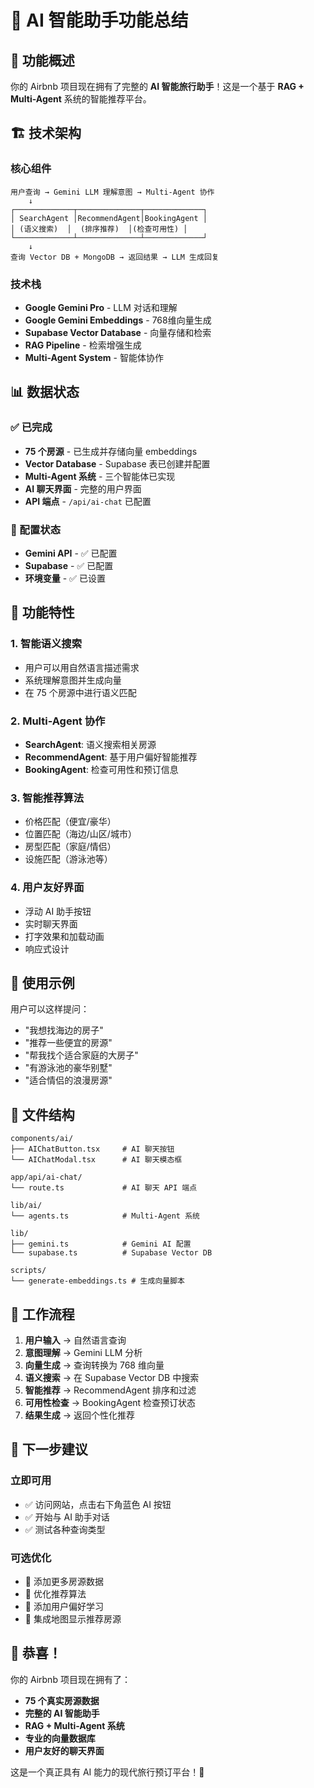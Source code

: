 # 🤖 AI 智能助手功能总结

## 🎉 功能概述

你的 Airbnb 项目现在拥有了完整的 **AI 智能旅行助手**！这是一个基于 **RAG + Multi-Agent** 系统的智能推荐平台。

## 🏗️ 技术架构

### 核心组件
```
用户查询 → Gemini LLM 理解意图 → Multi-Agent 协作
    ↓
┌─────────────┬──────────────┬─────────────┐
│ SearchAgent │RecommendAgent│BookingAgent │
│ (语义搜索)  │  (排序推荐)  │(检查可用性) │
└─────────────┴──────────────┴─────────────┘
    ↓
查询 Vector DB + MongoDB → 返回结果 → LLM 生成回复
```

### 技术栈
- **Google Gemini Pro** - LLM 对话和理解
- **Google Gemini Embeddings** - 768维向量生成
- **Supabase Vector Database** - 向量存储和检索
- **RAG Pipeline** - 检索增强生成
- **Multi-Agent System** - 智能体协作

## 📊 数据状态

### ✅ 已完成
- **75 个房源** - 已生成并存储向量 embeddings
- **Vector Database** - Supabase 表已创建并配置
- **Multi-Agent 系统** - 三个智能体已实现
- **AI 聊天界面** - 完整的用户界面
- **API 端点** - `/api/ai-chat` 已配置

### 🔧 配置状态
- **Gemini API** - ✅ 已配置
- **Supabase** - ✅ 已配置
- **环境变量** - ✅ 已设置

## 🚀 功能特性

### 1. 智能语义搜索
- 用户可以用自然语言描述需求
- 系统理解意图并生成向量
- 在 75 个房源中进行语义匹配

### 2. Multi-Agent 协作
- **SearchAgent**: 语义搜索相关房源
- **RecommendAgent**: 基于用户偏好智能推荐
- **BookingAgent**: 检查可用性和预订信息

### 3. 智能推荐算法
- 价格匹配（便宜/豪华）
- 位置匹配（海边/山区/城市）
- 房型匹配（家庭/情侣）
- 设施匹配（游泳池等）

### 4. 用户友好界面
- 浮动 AI 助手按钮
- 实时聊天界面
- 打字效果和加载动画
- 响应式设计

## 💬 使用示例

用户可以这样提问：
- "我想找海边的房子"
- "推荐一些便宜的房源"
- "帮我找个适合家庭的大房子"
- "有游泳池的豪华别墅"
- "适合情侣的浪漫房源"

## 📁 文件结构

```
components/ai/
├── AIChatButton.tsx     # AI 聊天按钮
└── AIChatModal.tsx      # AI 聊天模态框

app/api/ai-chat/
└── route.ts             # AI 聊天 API 端点

lib/ai/
└── agents.ts            # Multi-Agent 系统

lib/
├── gemini.ts            # Gemini AI 配置
└── supabase.ts          # Supabase Vector DB

scripts/
└── generate-embeddings.ts # 生成向量脚本
```

## 🔄 工作流程

1. **用户输入** → 自然语言查询
2. **意图理解** → Gemini LLM 分析
3. **向量生成** → 查询转换为 768 维向量
4. **语义搜索** → 在 Supabase Vector DB 中搜索
5. **智能推荐** → RecommendAgent 排序和过滤
6. **可用性检查** → BookingAgent 检查预订状态
7. **结果生成** → 返回个性化推荐

## 🎯 下一步建议

### 立即可用
- ✅ 访问网站，点击右下角蓝色 AI 按钮
- ✅ 开始与 AI 助手对话
- ✅ 测试各种查询类型

### 可选优化
- 🔄 添加更多房源数据
- 🔄 优化推荐算法
- 🔄 添加用户偏好学习
- 🔄 集成地图显示推荐房源

## 🎉 恭喜！

你的 Airbnb 项目现在拥有了：
- **75 个真实房源数据**
- **完整的 AI 智能助手**
- **RAG + Multi-Agent 系统**
- **专业的向量数据库**
- **用户友好的聊天界面**

这是一个真正具有 AI 能力的现代旅行预订平台！🚀
